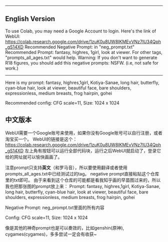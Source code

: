 

------
## English Version

To use Colab, you may need a Google Account to login.
Here's the link of WebUI: https://colab.research.google.com/drive/1zuK0u8UW8IKMEvVNz7lU34Qph_gS14XD 
Recommended Negative Prompt: in "neg_prompt.txt"
Recommended Prompt: fantasy, highres, 1girl, look at viewer.
For other tags, "prompts_all_ages.txt" would help.
Warning: If you don't want to generate R18 figures, you should add this negative prompts: NSFW. (i.e, not safe for work.) 

-----
Here is my prompt:
fantasy, highres,1girl, Kotiya-Sanae, long hair, butterfly, cyan-blue hair, 
look at viewer, beautiful face, bare shoulders, expressionless, medium breasts, frog hairpin, gohei

Recommended config: CFG scale=11, Size: 1024 x 1024

## 中文版本

WebUI需要一个Google账号来使用，如果你没有Google账号可以自行注册，或者淘宝买一个。
WebUI的链接是这个：https://colab.research.google.com/drive/1zuK0u8UW8IKMEvVNz7lU34Qph_gS14XD
左上角有按钮可以运行全部代码块，运行之后WebUI就启动了，登录它给的网址就可以愉快画画了。

注意prompt只支持**英文**（和罗马音），所以要使用翻译或者使用prompts_all_ages.txt中已经测试过的tag。
negative prompt直接粘贴这个仓库里的txt即可。
由于来看到这个仓库的可能都是看我知乎画的早苗图过来的，所以我也把那张图的prompt放上来：
Prompt: fantasy, highres,1girl, Kotiya-Sanae, long hair, butterfly, cyan-blue hair, look at viewer, beautiful face, bare shoulders, expressionless, medium breasts, frog hairpin, gohei

Negative Prompt: neg_prompt.txt里面的所有内容

Config: CFG scale=11, Size: 1024 x 1024

像是其他的神奇prompt也是可以奏效的，比如genshin(原神), cygames(cygames)，多多尝试一定会有收获~
